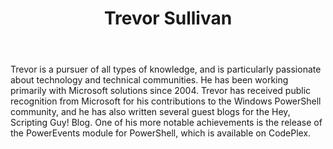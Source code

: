 ﻿---
title: Trevor Sullivan
description: ""
image: /images/author/trevor-sullivan.jpg
social:
- icon: fab fa-facebook
  link: https://facebook.com/#
- icon: fab fa-twitter
  link: https://twitter.com/#
- icon: fab fa-github
  link: https://github.com/#
- icon: fas fa-link
  link: http://trevorsullivan.net
- icon: fab fa-linkedin-in
  link: https://www.linkedin.com/in/#/
- icon: fab fa-youtube
  link: '#'
- icon: fab fa-twitch
  link: https://www.twitch.tv/#

---
Trevor is a pursuer of all types of knowledge, and is particularly passionate about technology and technical communities. He has been working primarily with Microsoft solutions since 2004. Trevor has received public recognition from Microsoft for his contributions to the Windows PowerShell community, and he has also written several guest blogs for the Hey, Scripting Guy! Blog. One of his more notable achievements is the release of the PowerEvents module for PowerShell, which is available on CodePlex.
